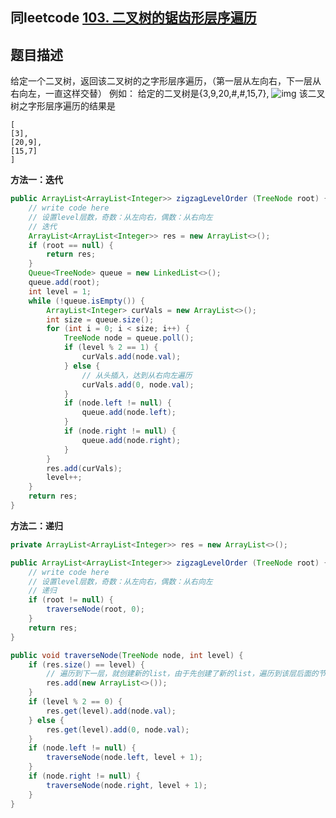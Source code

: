 ## 同leetcode [103. 二叉树的锯齿形层序遍历](https://leetcode-cn.com/problems/binary-tree-zigzag-level-order-traversal/)

## 题目描述

给定一个二叉树，返回该二叉树的之字形层序遍历，（第一层从左向右，下一层从右向左，一直这样交替）
例如：
给定的二叉树是{3,9,20,#,#,15,7},
![img](https://uploadfiles.nowcoder.com/images/20200807/999991351_1596788654427_630E55F47DBAFBF72C88E265929E43F7)
该二叉树之字形层序遍历的结果是

```
[
[3],
[20,9],
[15,7]
]
```

**方法一：迭代**

```java
public ArrayList<ArrayList<Integer>> zigzagLevelOrder (TreeNode root) {
    // write code here
    // 设置level层数，奇数：从左向右，偶数：从右向左
    // 迭代
    ArrayList<ArrayList<Integer>> res = new ArrayList<>();
    if (root == null) {
        return res;
    }
    Queue<TreeNode> queue = new LinkedList<>();
    queue.add(root);
    int level = 1;
    while (!queue.isEmpty()) {
        ArrayList<Integer> curVals = new ArrayList<>();
        int size = queue.size();
        for (int i = 0; i < size; i++) {
            TreeNode node = queue.poll();
            if (level % 2 == 1) {
                curVals.add(node.val);
            } else {
                // 从头插入，达到从右向左遍历
                curVals.add(0, node.val);
            }
            if (node.left != null) {
                queue.add(node.left);
            } 
            if (node.right != null) {
                queue.add(node.right);
            }
        }
        res.add(curVals);
        level++;
    }
    return res;
}
```
**方法二：递归**

```java
private ArrayList<ArrayList<Integer>> res = new ArrayList<>();

public ArrayList<ArrayList<Integer>> zigzagLevelOrder (TreeNode root) {
    // write code here
    // 设置level层数，奇数：从左向右，偶数：从右向左
    // 递归
    if (root != null) {
        traverseNode(root, 0);
    }
    return res;
}

public void traverseNode(TreeNode node, int level) {
    if (res.size() == level) {
        // 遍历到下一层，就创建新的list，由于先创建了新的list，遍历到该层后面的节点就不会再创建新的list
        res.add(new ArrayList<>());
    }
    if (level % 2 == 0) {
        res.get(level).add(node.val);
    } else {
        res.get(level).add(0, node.val);
    }
    if (node.left != null) {
        traverseNode(node.left, level + 1);
    }
    if (node.right != null) {
        traverseNode(node.right, level + 1);
    }
}
```
